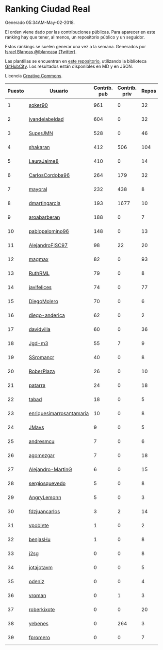 # Ranking Ciudad Real

Generado 05:34AM-May-02-2018.

El orden viene dado por las contribuciones públicas. Para aparecer en este ránking hay que tener, al menos, un repositorio público y un seguidor.

Estos ránkings se suelen generar una vez a la semana. Generados por [Israel Blancas @iblancasa](https://github.com/iblancasa/) [(Twitter)](https://twitter.com/iblancasa).

Las plantillas se encuentran en [este repositorio](https://github.com/iblancasa/GH-Spanish-Ranking), utilizando la biblioteca [GitHubCity](https://github.com/iblancasa/GitHubCity). Los resultados están disponibles en MD y en JSON.

Licencia [Creative Commons](https://creativecommons.org/licenses/by/4.0/).

| Puesto   |  Usuario  | Contrib. pub | Contrib. priv |Repos| Followers | Desde |  Avatar  |
|----------|-----------|--------------|---------------|-----|-----------|-------|----------|
|1|[soker90](https://github.com/soker90)|961|0|32|4|2014-08-03|![soker90](https://avatars0.githubusercontent.com/u/8345188)|
|2|[ivandelabeldad](https://github.com/ivandelabeldad)|604|0|32|7|2014-12-27|![ivandelabeldad](https://avatars3.githubusercontent.com/u/10326536)|
|3|[SuperJMN](https://github.com/SuperJMN)|528|0|46|36|2012-12-23|![SuperJMN](https://avatars0.githubusercontent.com/u/3109851)|
|4|[shakaran](https://github.com/shakaran)|412|506|104|26|2008-06-19|![shakaran](https://avatars0.githubusercontent.com/u/14254)|
|5|[LauraJaime8](https://github.com/LauraJaime8)|410|0|14|5|2016-09-27|![LauraJaime8](https://avatars3.githubusercontent.com/u/22475540)|
|6|[CarlosCordoba96](https://github.com/CarlosCordoba96)|264|179|32|20|2016-09-28|![CarlosCordoba96](https://avatars3.githubusercontent.com/u/22503199)|
|7|[mayoral](https://github.com/mayoral)|232|438|8|32|2008-04-06|![mayoral](https://avatars0.githubusercontent.com/u/5371)|
|8|[dmartingarcia](https://github.com/dmartingarcia)|193|1677|10|9|2015-03-16|![dmartingarcia](https://avatars1.githubusercontent.com/u/11503528)|
|9|[aroabarberan](https://github.com/aroabarberan)|188|0|7|2|2016-07-02|![aroabarberan](https://avatars0.githubusercontent.com/u/20259992)|
|10|[pablopalomino96](https://github.com/pablopalomino96)|148|0|13|4|2016-10-06|![pablopalomino96](https://avatars0.githubusercontent.com/u/22655548)|
|11|[AlejandroFISC97](https://github.com/AlejandroFISC97)|98|22|20|7|2017-02-19|![AlejandroFISC97](https://avatars2.githubusercontent.com/u/25884198)|
|12|[magmax](https://github.com/magmax)|82|0|93|41|2011-01-26|![magmax](https://avatars3.githubusercontent.com/u/584026)|
|13|[RuthRML](https://github.com/RuthRML)|79|0|8|7|2016-09-28|![RuthRML](https://avatars0.githubusercontent.com/u/22493098)|
|14|[javifelices](https://github.com/javifelices)|74|0|77|15|2013-02-24|![javifelices](https://avatars3.githubusercontent.com/u/3685015)|
|15|[DiegoMolero](https://github.com/DiegoMolero)|70|0|6|8|2015-09-28|![DiegoMolero](https://avatars2.githubusercontent.com/u/14870400)|
|16|[diego-anderica](https://github.com/diego-anderica)|62|0|2|4|2016-09-20|![diego-anderica](https://avatars3.githubusercontent.com/u/22325064)|
|17|[davidvilla](https://github.com/davidvilla)|60|0|36|16|2011-06-08|![davidvilla](https://avatars2.githubusercontent.com/u/838459)|
|18|[Jgd-m3](https://github.com/Jgd-m3)|55|7|9|2|2017-03-21|![Jgd-m3](https://avatars3.githubusercontent.com/u/26570829)|
|19|[SSromancr](https://github.com/SSromancr)|40|0|8|3|2017-02-27|![SSromancr](https://avatars1.githubusercontent.com/u/26056669)|
|20|[RoberPlaza](https://github.com/RoberPlaza)|26|0|10|5|2018-02-19|![RoberPlaza](https://avatars2.githubusercontent.com/u/36627781)|
|21|[patarra](https://github.com/patarra)|24|0|18|4|2012-09-04|![patarra](https://avatars1.githubusercontent.com/u/2276101)|
|22|[tabad](https://github.com/tabad)|18|0|5|4|2012-08-20|![tabad](https://avatars2.githubusercontent.com/u/2183103)|
|23|[enriquesimarrosantamaria](https://github.com/enriquesimarrosantamaria)|10|0|8|6|2015-10-19|![enriquesimarrosantamaria](https://avatars0.githubusercontent.com/u/15198291)|
|24|[JMavs](https://github.com/JMavs)|9|0|5|6|2015-09-11|![JMavs](https://avatars1.githubusercontent.com/u/14231017)|
|25|[andresmcu](https://github.com/andresmcu)|7|0|6|2|2014-04-01|![andresmcu](https://avatars2.githubusercontent.com/u/7127924)|
|26|[agomezgar](https://github.com/agomezgar)|7|0|18|17|2015-02-18|![agomezgar](https://avatars0.githubusercontent.com/u/11057399)|
|27|[Alejandro-MartinG](https://github.com/Alejandro-MartinG)|6|0|15|6|2015-09-05|![Alejandro-MartinG](https://avatars2.githubusercontent.com/u/14140693)|
|28|[sergiosquevedo](https://github.com/sergiosquevedo)|5|0|8|15|2012-04-28|![sergiosquevedo](https://avatars3.githubusercontent.com/u/1688176)|
|29|[AngryLemonn](https://github.com/AngryLemonn)|5|0|3|9|2014-02-19|![AngryLemonn](https://avatars2.githubusercontent.com/u/6731364)|
|30|[fdzjuancarlos](https://github.com/fdzjuancarlos)|3|2|14|2|2013-09-27|![fdzjuancarlos](https://avatars3.githubusercontent.com/u/5560118)|
|31|[vpoblete](https://github.com/vpoblete)|1|0|2|2|2012-08-23|![vpoblete](https://avatars1.githubusercontent.com/u/2203544)|
|32|[benjasHu](https://github.com/benjasHu)|1|0|8|3|2014-09-28|![benjasHu](https://avatars2.githubusercontent.com/u/8950146)|
|33|[j2sg](https://github.com/j2sg)|0|0|8|2|2011-03-18|![j2sg](https://avatars3.githubusercontent.com/u/677220)|
|34|[jotajotavm](https://github.com/jotajotavm)|0|0|5|58|2013-12-10|![jotajotavm](https://avatars3.githubusercontent.com/u/6154935)|
|35|[odeniz](https://github.com/odeniz)|0|0|4|2|2013-02-19|![odeniz](https://avatars2.githubusercontent.com/u/3634016)|
|36|[vroman](https://github.com/vroman)|0|1|3|8|2009-01-09|![vroman](https://avatars3.githubusercontent.com/u/45230)|
|37|[roberkixote](https://github.com/roberkixote)|0|0|20|4|2011-02-10|![roberkixote](https://avatars3.githubusercontent.com/u/610447)|
|38|[yebenes](https://github.com/yebenes)|0|264|3|18|2011-10-08|![yebenes](https://avatars1.githubusercontent.com/u/1112888)|
|39|[fpromero](https://github.com/fpromero)|0|0|7|2|2014-11-06|![fpromero](https://avatars3.githubusercontent.com/u/9592895)|
